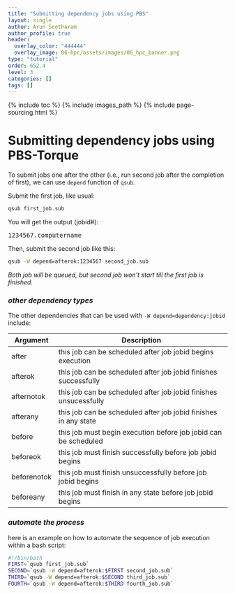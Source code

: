 ```yaml
---
title: "Submitting dependency jobs using PBS"
layout: single
author: Arun Seetharam
author_profile: true
header:
  overlay_color: "444444"
  overlay_image: 06-hpc/assets/images/06_hpc_banner.png
type: "tutorial"
order: 652.4
level: 3
categories: []
tags: []
---
```


{% include toc %}
{% include images_path %}
{% include page-sourcing.html %}


# Submitting dependency jobs using PBS-Torque

To submit jobs one after the other (i.e., run second job after the completion of first), we can use `depend` function of `qsub`.

Submit the first job, like usual:
```bash
qsub first_job.sub
```

You will get the output (jobid#):
<pre class="output">
1234567.computername
</pre>

Then, submit the second job like this:
```bash
qsub -W depend=afterok:1234567 second_job.sub
```
*Both job will be queued, but second job won't start till the first job is finished.*

### *other dependency types*

The other dependencies that can be used with `-W depend=dependency:jobid` include:

| Argument    | Description                                                      |
|-------------|------------------------------------------------------------------|
| after       | this job can be scheduled after job jobid begins execution       |
| afterok     | this job can be scheduled after job jobid finishes successfully  |
| afternotok  | this job can be scheduled after job jobid finishes unsucessfully |
| afterany    | this job can be scheduled after job jobid finishes in any state  |
| before      | this job must begin execution before job jobid can be scheduled  |
| beforeok    | this job must finish successfully before job jobid begins        |
| beforenotok | this job must finish unsuccessfully before job jobid begins      |
| beforeany   | this job must finish in any state before job jobid begins        |


### *automate the process*

here is an example on how to automate the sequence of job execution within a bash script:

```bash
#!/bin/bash
FIRST=`qsub first_job.sub`
SECOND=`qsub -W depend=afterok:$FIRST second_job.sub`
THIRD=`qsub -W depend=afterok:$SECOND third_job.sub`
FOURTH=`qsub -W depend=afterok:$THIRD fourth_job.sub`
```

